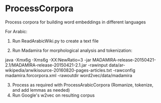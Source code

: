 # ProcessCorpora
Process corpora for building word embeddings in different languages

For Arabic:

1) Run ReadArabicWiki.py to create a text file

2) Run Madamira for morphological analysis and tokenization:

java -Xmx6g -Xms6g -XX:NewRatio=3
-jar MADAMIRA-release-20150421-2.1/MADAMIRA-release-20150421-2.1.jar
-rawinput data/ar-wikipedia/arwikisource-20160820-pages-articles.txt
-rawconfig madamira.forcorpora.xml
-rawoutdir word2vec/data/madamira


3) Process as required with ProcessArabicCorpora (Romanize, tokenize, and add lemmas as needed)
4) Run Google's w2vec on resulting corpus
